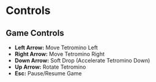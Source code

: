 # Controls

## Game Controls

- **Left Arrow:** Move Tetromino Left
- **Right Arrow:** Move Tetromino Right
- **Down Arrow:** Soft Drop (Accelerate Tetromino Down)
- **Up Arrow:** Rotate Tetromino
- **Esc:** Pause/Resume Game